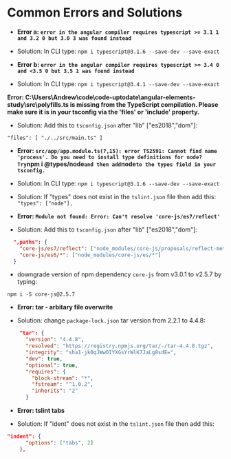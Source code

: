# Common Errors and Solutions

* **Error a: `error in the angular compiler requires typescript >= 3.1 1 and 3.2 0 but 3.0 3 was found instead`**

* Solution: In CLI type: `npm i typescript@3.1.6 --save-dev --save-exact`

* **Error b: `error in the angular compiler requires typescript >= 3.4 0 and <3.5 0 but 3.5 1 was found instead`**

* Solution: In CLI type: `npm i typescript@3.4.1 --save-dev --save-exact`

**Error: C:\Users\Andrew\code\code-uptodate\angular-elements-study\src\polyfills.ts is missing from the TypeScript compilation. Please make sure it is in your tsconfig via the 'files' or 'include' property.**

* Solution: Add this to `tsconfig.json` after "lib" ["es2018","dom"]:

`"files": [
    "./../src/main.ts"
  ]`

* **Error: `src/app/app.module.ts(7,15): error TS2591: Cannot find name 'process'. Do you need to install type definitions for node? Try`npm i @types/node`and then add`node`to the types field in your tsconfig.`**

* Solution: In CLI type: `npm i typescript@3.1.6 --save-dev --save-exact`

* Solution: If "types" does not exist in the `tslint.json` file then add this: `"types": ["node"],`

* **Error: `Module not found: Error: Can't resolve 'core-js/es7/reflect'`**

* Solution: Add this to `tsconfig.json` after "lib" ["es2018","dom"]:

```json
  ",paths": {
    "core-js/es7/reflect": ["node_modules/core-js/proposals/reflect-metadata"],
    "core-js/es6/*": ["node_modules/core-js/es/*"]
  }
```

* downgrade version of npm dependency `core-js` from v3.0.1 to v2.5.7 by typing:

`npm i -S core-js@2.5.7`

* **Error: tar - arbitary file overwrite**

* Solution: change `package-lock.json` tar version from 2.2.1 to 4.4.8:

```json
    "tar": {
      "version": "4.4.8",
      "resolved": "https://registry.npmjs.org/tar/-/tar-4.4.8.tgz",
      "integrity": "sha1-jk0qJWwOIYXGsYrWlK7JaLg8sdE=",
      "dev": true,
      "optional": true,
      "requires": {
        "block-stream": "*",
        "fstream": "^1.0.2",
        "inherits": "2"
      }
```

* **Error: tslint tabs**

* Solution: If "ident" does not exist in the `tslint.json` file then add this:

```json
"indent": {
      "options": ["tabs", 2]
    },
```
